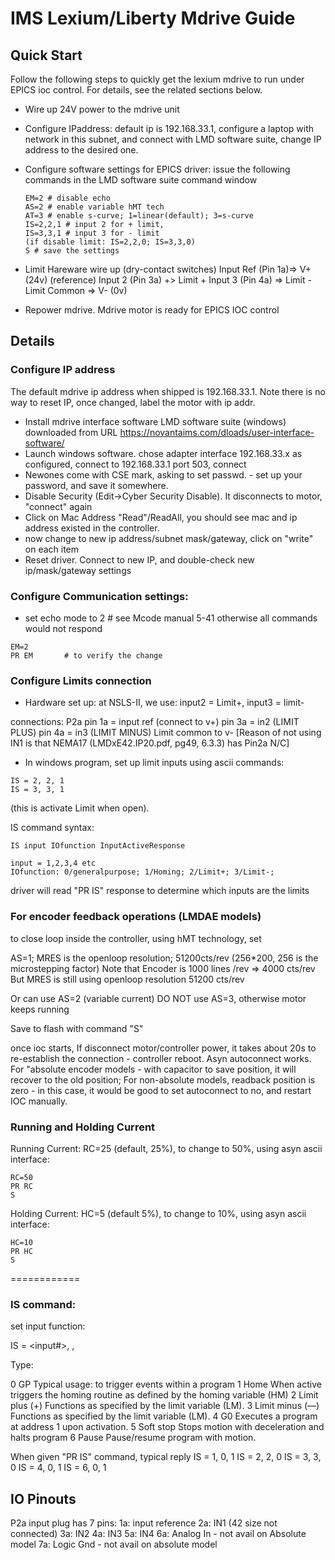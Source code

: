 # IMS Lexium/Liberty Mdrive Guide

## Quick Start
Follow the following steps to quickly get the lexium mdrive to run under EPICS ioc control. For details, see the related sections below.
* Wire up 24V power to the mdrive unit
* Configure IPaddress: default ip is 192.168.33.1, configure a laptop with network in this subnet, and connect with LMD software suite, change IP address to the desired one. 
* Configure software settings for EPICS driver: issue the following commands in the LMD software suite command window
  ```
  EM=2 # disable echo
  AS=2 # enable variable hMT tech
  AT=3 # enable s-curve; 1=linear(default); 3=s-curve
  IS=2,2,1 # input 2 for + limit, 
  IS=3,3,1 # input 3 for - limit
  (if disable limit: IS=2,2,0; IS=3,3,0)
  S # save the settings
  ```
* Limit Hareware wire up (dry-contact switches)
  Input Ref (Pin 1a)=> V+ (24v)  (reference)
  Input 2 (Pin 3a) +> Limit +
  Input 3 (Pin 4a) => Limit -
  Limit Common => V- (0v) 

* Repower mdrive. Mdrive motor is ready for EPICS IOC control 




## Details
### Configure IP address
The default mdrive ip address when shipped is 192.168.33.1. Note there is no way to reset IP, once changed, label the motor with ip addr.
* Install mdrive interface software LMD software suite (windows) downloaded from URL https://novantaims.com/dloads/user-interface-software/
* Launch windows software. chose adapter interface 192.168.33.x as configured, connect to 192.168.33.1 port 503, connect 
* Newones come with CSE mark, asking to set passwd. - set up your password, and save it somewhere.  
* Disable Security  (Edit->Cyber Security Disable). It disconnects to motor, "connect" again
* Click on Mac Address "Read"/ReadAll, you should see mac and ip address existed in the controller.
* now change to new ip address/subnet mask/gateway, click on "write" on each item
* Reset driver. Connect to new IP, and double-check new ip/mask/gateway settings

### Configure Communication settings:
* set echo mode to 2  # see Mcode manual 5-41
otherwise all commands would not respond
```
EM=2                  
PR EM       # to verify the change
```

### Configure Limits connection
* Hardware set up: at NSLS-II, we use: input2 = Limit+,  input3 = limit-

connections: P2a
pin 1a = input ref (connect to v+)
pin 3a = in2       (LIMIT PLUS)
pin 4a = in3       (LIMIT MINUS)
Limit common to v-
[Reason of not using IN1 is that NEMA17 (LMDxE42.IP20.pdf, pg49, 6.3.3) has Pin2a N/C]

* In windows program, set up limit inputs using ascii commands:
```
IS = 2, 2, 1
IS = 3, 3, 1
```

(this is activate Limit when open).

IS command syntax: 
```
IS input IOfunction InputActiveResponse

input = 1,2,3,4 etc
IOfunction: 0/generalpurpose; 1/Homing; 2/Limit+; 3/Limit-; 
```

driver will read "PR IS" response to determine which inputs are the limits

### For encoder feedback operations (LMDAE models)
to close loop inside the controller, using hMT technology, set

AS=1;
MRES is the openloop resolution; 51200cts/rev  (256*200, 256 is the microstepping factor)
Note that Encoder is 1000 lines /rev => 4000 cts/rev
But MRES is still using openloop resolution 51200 cts/rev

Or can use AS=2 (variable current)
DO NOT use AS=3, otherwise motor keeps running


Save to flash with command "S"

once ioc starts,  If disconnect motor/controller power, it takes about 20s to re-establish the connection - controller reboot. Asyn autoconnect works.  For "absolute encoder models - with capacitor to save position, it will recover to the old position; For non-absolute models, readback position is zero - in this case, it would be good to set autoconnect to no, and restart IOC manually.


### Running and  Holding Current

Running Current:  RC=25 (default, 25%), to change to 50%, using asyn ascii interface:
``` 
RC=50  
PR RC   
S
```

Holding Current:  HC=5 (default 5%), to change to 10%, using asyn ascii interface:
```
HC=10 
PR HC 
S
``````


============

### IS command: 
set input function:

 IS = <input#>, <type>, <active>

 Type:

0 GP        Typical usage: to trigger events within a program
1 Home      When active triggers the homing routine as defined by the homing variable (HM)
2 Limit plus (+)    Functions as specified by the limit variable (LM).
3 Limit minus (—)   Functions as specified by the limit variable (LM).
4 G0        Executes a program at address 1 upon activation.
5 Soft stop Stops motion with deceleration and halts program
6 Pause     Pause/resume program with motion.

When given "PR IS" command, typical reply
IS = 1, 0, 1
IS = 2, 2, 0
IS = 3, 3, 0
IS = 4, 0, 1
IS = 6, 0, 1

## IO Pinouts

P2a input plug has 7 pins:
1a: input reference
2a: IN1 (42 size not connected)
3a: IN2
4a: IN3
5a: IN4
6a: Analog In  - not avail on Absolute model
7a: Logic Gnd  - not avail on absolute model
